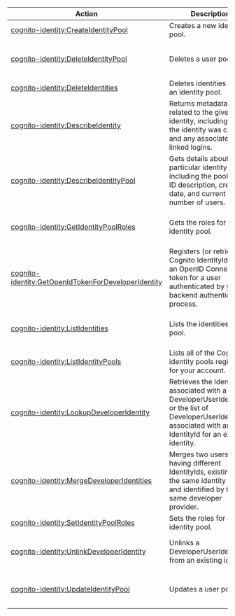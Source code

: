 | Action | Description | Resource | Condition |
| --- | --- | --- | --- |
| [cognito-identity:CreateIdentityPool](http://docs.aws.amazon.com/cognitoidentity/latest/APIReference/API_CreateIdentityPool.html) | Creates a new identity pool. | * | - |
| [cognito-identity:DeleteIdentityPool](http://docs.aws.amazon.com/cognitoidentity/latest/APIReference/API_DeleteIdentityPool.html) | Deletes a user pool. | arn:aws:cognito-sync:$region:$account-id:identitypool/$identity-pool-id | - |
| [cognito-identity:DeleteIdentities](http://docs.aws.amazon.com/cognitoidentity/latest/APIReference/API_DeleteIdentities.html) | Deletes identities from an identity pool. | * | - |
| [cognito-identity:DescribeIdentity](http://docs.aws.amazon.com/cognitoidentity/latest/APIReference/API_DescribeIdentity.html) | Returns metadata related to the given identity, including when the identity was created and any associated linked logins. | * | - |
| [cognito-identity:DescribeIdentityPool](http://docs.aws.amazon.com/cognitoidentity/latest/APIReference/API_DescribeIdentityPool.html) | Gets details about a particular identity pool, including the pool name, ID description, creation date, and current number of users. | arn:aws:cognito-sync:$region:$account-id:identitypool/$identity-pool-id | - |
| [cognito-identity:GetIdentityPoolRoles](http://docs.aws.amazon.com/cognitoidentity/latest/APIReference/API_GetIdentityPoolRoles.html) | Gets the roles for an identity pool. | arn:aws:cognito-sync:$region:$account-id:identitypool/$identity-pool-id | - |
| [cognito-identity:GetOpenIdTokenForDeveloperIdentity](http://docs.aws.amazon.com/cognitoidentity/latest/APIReference/API_GetOpenIdTokenForDeveloperIdentity.html) | Registers (or retrieves) a Cognito IdentityId and an OpenID Connect token for a user authenticated by your backend authentication process. | arn:aws:cognito-sync:$region:$account-id:identitypool/$identity-pool-id | - |
| [cognito-identity:ListIdentities](http://docs.aws.amazon.com/cognitoidentity/latest/APIReference/API_ListIdentities.html) | Lists the identities in a pool. | arn:aws:cognito-sync:$region:$account-id:identitypool/$identity-pool-id | - |
| [cognito-identity:ListIdentityPools](http://docs.aws.amazon.com/cognitoidentity/latest/APIReference/API_ListIdentityPools.html) | Lists all of the Cognito identity pools registered for your account. | * | - |
| [cognito-identity:LookupDeveloperIdentity](http://docs.aws.amazon.com/cognitoidentity/latest/APIReference/API_LookupDeveloperIdentity.html) | Retrieves the IdentityID associated with a DeveloperUserIdentifier or the list of DeveloperUserIdentifiers associated with an IdentityId for an existing identity. | arn:aws:cognito-sync:$region:$account-id:identitypool/$identity-pool-id | - |
| [cognito-identity:MergeDeveloperIdentities](http://docs.aws.amazon.com/cognitoidentity/latest/APIReference/API_MergeDeveloperIdentities.html) | Merges two users having different IdentityIds, existing in the same identity pool, and identified by the same developer provider. | arn:aws:cognito-sync:$region:$account-id:identitypool/$identity-pool-id | - |
| [cognito-identity:SetIdentityPoolRoles](http://docs.aws.amazon.com/cognitoidentity/latest/APIReference/API_SetIdentityPoolRoles.html) | Sets the roles for an identity pool. | * | - |
| [cognito-identity:UnlinkDeveloperIdentity](http://docs.aws.amazon.com/cognitoidentity/latest/APIReference/API_UnlinkDeveloperIdentity.html) | Unlinks a DeveloperUserIdentifier from an existing identity. | arn:aws:cognito-sync:$region:$account-id:identitypool/$identity-pool-id | - |
| [cognito-identity:UpdateIdentityPool](http://docs.aws.amazon.com/cognitoidentity/latest/APIReference/API_UpdateIdentityPool.html) | Updates a user pool. | arn:aws:cognito-sync:$region:$account-id:identitypool/$identity-pool-id | - |
